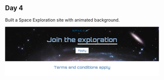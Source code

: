## Day 4
Built a Space Exploration site with animated background.

![day's-output](day's-output.png)